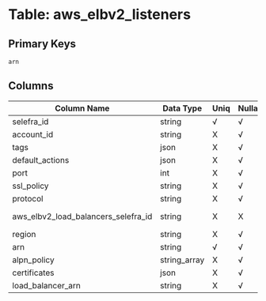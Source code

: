 # Table: aws_elbv2_listeners

## Primary Keys 

```
arn
```


## Columns 

|  Column Name   |  Data Type  | Uniq | Nullable | Description | 
|  ----  | ----  | ----  | ----  | ---- | 
| selefra_id | string | √ | √ | primary keys value md5 | 
| account_id | string | X | √ |  | 
| tags | json | X | √ |  | 
| default_actions | json | X | √ |  | 
| port | int | X | √ |  | 
| ssl_policy | string | X | √ |  | 
| protocol | string | X | √ |  | 
| aws_elbv2_load_balancers_selefra_id | string | X | X | fk to aws_elbv2_load_balancers.selefra_id | 
| region | string | X | √ |  | 
| arn | string | √ | √ |  | 
| alpn_policy | string_array | X | √ |  | 
| certificates | json | X | √ |  | 
| load_balancer_arn | string | X | √ |  | 


